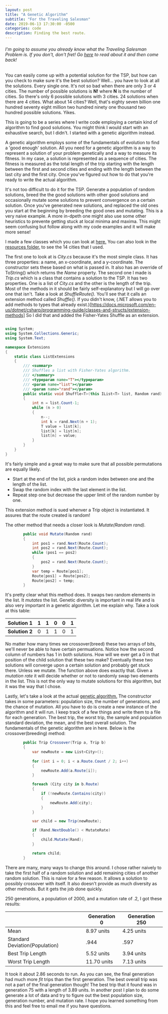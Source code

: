 ```yaml
---
layout: post
title: "A Genetic Algorithm"
subtitle: "For the Traveling Salesman"
date: 2019-06-13 17:30:00 -0500
categories: code
description: Finding the best route.
---
```


###### I'm going to assume you already know what the Traveling Salesman Problem is. If you don't, don't fret! Go [here](https://en.wikipedia.org/wiki/Travelling_salesman_problem) to read about it and then come back!

You can easily come up with a potential solution for the TSP, but how can you check to make sure it's the best solution? Well... you have to look at all the solutions. Every single one. It's not so bad when there are only 3 or 4 cities. The number of possible solutions is **N!** where **N** is the number of cities. So there's only 6 possible solutions with 3 cities. 24 solutions when there are 4 cities. What about 14 cities? Well, that's eighty seven billion one hundred seventy eight million two hundred ninety one thousand two hundred possible solutions. Yikes.

This is going to be a series where I write code employing a certain kind of algorithm to find good solutions. You might think I would start with an exhaustive search, but I didn't. I started with a genetic algorithm instead.

A genetic algorithm employs some of the fundamentals of evolution to find a 'good enough' solution. All you need for a genetic algorithm is a way to represent a solution of your problem genetically and a way to measure its fitness. In my case, a solution is represented as a sequence of cities. The fitness is measured as the total length of the trip starting with the length between the first and second cities and ending with the length between the last city and the first city. Once you've figured out how to do that you're ready to write the actual algorithm.

It's not too difficult to do it for the TSP. Generate a population of random solutions, breed the the good solutions with other good solutions and occasionally mutate some solutions to prevent convergence on a certain solution. Once you've generated new solutions, and replaced the old ones you start at the beginning by breeding the good ones and mutating. This is a very naive example. A more in-dpeth one might also use some other heuristics to prevente getting stuck at local minima and maxima. This might seem confusing but follow along with my code examples and it will make more sense!

I made a few classes which you can look at [here.](https://github.com/mclaurinpd/TravelingSalesman/tree/master/TSPHelperClasses) You can also look in the [resources folder.](https://github.com/mclaurinpd/TravelingSalesman/tree/master/TSP/resources) to see the 14 cities that I used.

The first one to look at is *City.cs* because it's the most simple class. It has three properties: a name, an x-coordinate, and a y-coordinate. The constructor sets these based on what is passed in. It also has an override of ToString() which returns the *Name* property. The second one I made is *Trip.cs* which is a class that contains a solution to the TSP. It has two properties. One is a list of *City.cs* and the other is the length of the trip. Most of the methods in it should be fairly self-explanatory but I will go over one that isn't. Take a look at *ShuffleRoute().* You'll see that it calls an extension method called *Shuffle().* If you didn't know, (.NET allows you to add methods to types that already exist.)[https://docs.microsoft.com/en-us/dotnet/csharp/programming-guide/classes-and-structs/extension-methods] So I did that and added the Fisher-Yates Shuffle as an extension.

```C#

using System;
using System.Collections.Generic;
using System.Text;

namespace Extensions
{
    static class ListExtensions
    {
        /// <summary>
        /// Shuffles a list with Fisher-Yates algorithm.
        /// </summary>
        /// <typeparam name="T"></typeparam>
        /// <param name="list"></param>
        /// <param name="rand"></param>
        public static void Shuffle<T>(this IList<T> list, Random rand)
        {
            int n = list.Count-1;
            while (n > 0)
            {
                n--;
                int k = rand.Next(n + 1);
                T value = list[k];
                list[k] = list[n];
                list[n] = value;
            }
        }
    }
}
```

It's fairly simple and a great way to make sure that all possible permutations are equally likely.

* Start at the end of the list, pick a random index between one and the length of the list.
* Swap the random index with the last element in the list.
* Repeat step one but decrease the upper limit of the random number by one.

This extension method is sued whenver a Trip object is instantiated. It assures that the route created is random!

The other method that needs a closer look is *Mutate(Random rand).*

```C#
        public void Mutate(Random rand)
        {
            int pos1 = rand.Next(Route.Count);
            int pos2 = rand.Next(Route.Count);
            while (pos1 == pos2)
            {
                pos2 = rand.Next(Route.Count);
            }
            var temp = Route[pos1];
            Route[pos1] = Route[pos2];
            Route[pos2] = temp;
        }
```

It's pretty clear what this method does. It swaps two random elements in the list. It *mutates* the list. Genetic diversity is important in real life and is also very important in a genetic algorithm. Let me explain why. Take a look at this table:

| **Solution 1** | 1 | 1 | 0 | 0 | 1 |
|----------------|---|---|---|---|---|
| **Solution 2** | 0 | 1 | 1 | 0 | 1 |

No matter how many times we crossover(breed) these two arrays of bits, we'll never be able to have certain permuations. Notice how the second column of numbers has 1 in both solutions. How will we ever get a 0 in that position of the child solution that these two make? Eventually these two solutions will converge upon a certain solution and probably get stuck there. Unless we mutate. The function above does exactly that. Given a *mutation rate* it will decide whether or not to randomly swap two elements in the list. This is not the only way to mutate solutions for this algorithm, but it was the way that I chose.

Lastly, let's take a look at the actual [genetic algorithm.](https://github.com/mclaurinpd/TravelingSalesman/blob/master/TSPGeneticAlgorithm/GeneticAlgorithm.cs) The constructor takes in some parameters: population size, the number of generations, and the chance of mutation. All you have to do is create a new instance of the algorithm and it will run. I keep track of a few things and write them to a file for each generation. The best trip, the worst trip, the sample and population standard deviation, the mean, and the best overall solution. The fundamentals of the genetic algorithm are in here. Below is the crossover(breeding) method:

```C#
        public Trip Crossover(Trip a, Trip b)
        {
            var newRoute = new List<City>();
                        
            for (int i = 0; i < a.Route.Count / 2; i++)
            {
                newRoute.Add(a.Route[i]);
            }

            foreach (City city in b.Route)
            {
                if (!newRoute.Contains(city))
                {
                    newRoute.Add(city);
                }
            }

            var child = new Trip(newRoute);

            if (Rand.NextDouble() < MutateRate)
            {
                child.Mutate(Rand);
            }

            return child;
        }
```

There are many, many ways to change this around. I chose rather naively to take the first half of a random solution and add remaining cities of another random solution. This is naive for a few reason. It allows a solution to possibly crossover with itself. It also doesn't provide as much diversity as other methods. But it gets the job done quickly.

250 generations, a population of 2000, and a mutation rate of .2, I got these results:

|                                | Generation 0 | Generation 250 |
|--------------------------------|--------------|----------------|
| Mean                           | 8.97 units   | 4.25 units     |
| Standard Deviation(Population) | .944         | .597           |
| Best Trip Length               | 5.52 units   | 3.94 units     |
| Worst Trip Length              | 11.70 units  | 7.13 units     |

It took it about 2.86 seconds to run. As you can see, the final generation had much more *fit* trips than the first generation. The best overall trip was not a part of the final generation though! The best trip that it found was in generation 75 with a length of 3.89 units. In another post I plan to do some generate a lot of data and try to figure out the best population size, generation number, and mutation rate. I hope you learned something from this and feel free to email me if you have questions.
